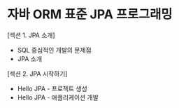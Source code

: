 # 자바 ORM 표준 JPA 프로그래밍

[섹션 1. JPA 소개]
- SQL 중심적인 개발의 문제점
- JPA 소개

[섹션 2. JPA 시작하기]
- Hello JPA - 프로젝트 생성
- Hello JPA - 애플리케이션 개발
